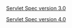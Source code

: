 
[Servlet Spec version 3.0](http://download.oracle.com/otn-pub/jcp/servlet-3.0-fr-eval-oth-JSpec/servlet-3_0-final-spec.pdf)


[Servlet Spec version 4.0](https://javaee.github.io/servlet-spec/downloads/servlet-4.0/servlet-4_0_FINAL.pdf)
